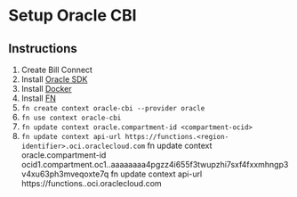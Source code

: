 # Setup Oracle CBI

## Instructions

1. Create Bill Connect
2. Install [Oracle SDK](https://docs.oracle.com/en-us/iaas/Content/API/SDKDocs/climanualinst.htm#Step_3_Installing_the_Command_Line_Interface)
3. Install [Docker](https://docs.oracle.com/en-us/iaas/Content/Functions/Tasks/functionsinstalldocker.htm#Install_Docker_for_Use_with_Oracle_Functions)
4. Install [FN](https://github.com/fnproject/cli#install)
5. `fn create context oracle-cbi --provider oracle`
6. `fn use context oracle-cbi`
7. `fn update context oracle.compartment-id <compartment-ocid>`
8. `fn update context api-url https://functions.<region-identifier>.oci.oraclecloud.com`
fn update context oracle.compartment-id ocid1.compartment.oc1..aaaaaaaa4pgzz4i655f3twupzhi7sxf4fxxmhngp3v4xu63ph3mveqoxte7q
fn update context api-url https://functions.<region-identifier>.oci.oraclecloud.com
